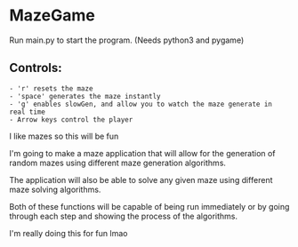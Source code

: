 # MazeGame

Run main.py to start the program. (Needs python3 and pygame)

## Controls:
    - 'r' resets the maze
    - 'space' generates the maze instantly
    - 'g' enables slowGen, and allow you to watch the maze generate in real time
    - Arrow keys control the player

I like mazes so this will be fun

I'm going to make a maze application that will allow for the generation of random mazes using different maze generation algorithms.

The application will also be able to solve any given maze using different maze solving algorithms.

Both of these functions will be capable of being run immediately or by going through each step and showing the process of the algorithms.

I'm really doing this for fun lmao